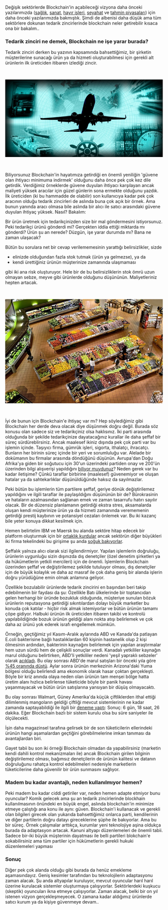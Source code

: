 
Değişik sektörlerde Blockchain'in açabileceği vizyona daha önceki yazılarımızda ([sağlık](http://ademimerkezi.com/genel/2018/04/17/saglik-icin-blockchain.html), [sanat](http://ademimerkezi.com/genel/2018/04/06/sanat-icin-blockchain.html), [hayır işleri](http://ademimerkezi.com/genel/2018/03/29/Iyilik-icin-blockchain.html), [seyahat](http://ademimerkezi.com/genel/2018/07/06/seyahat-icin-blockchain.html) ve [tahmin piyasaları](http://ademimerkezi.com/genel/2018/07/13/gelecegi-tahmin-icin-blockchain.html)) için daha önceki yazılarımızda bakmıştık. Şimdi de albenisi daha düşük ama tüm sektörlere dokunan tedarik zincirlerinde blockchain neler getirebilir kısaca ona bir bakalım.. 

### Tedarik zinciri ne demek, Blockchain ne işe yarar burada?

Tedarik zinciri derken bu yazının kapsamında bahsettiğimiz, bir şirketin müşterilerine sunacağı ürün ya da hizmeti oluşturabilmesi için gerekli alt ürünlerin ilk üreticiden itibaren izlediği zincir.

&nbsp;

![logistics-and-freight_640.jpg](/assets/logistics-and-freight_640.jpg)


&nbsp;

Biliyorsunuz Blockchain'in hayatımıza getirdiği en önemli yeniliğin 'güvene olan ihtiyacı minimuma indirmek' olduğunu daha önce pek çok kez dile getirdik. Verdiğimiz örneklerde güvene duyulan ihtiyacı karşılayan ancak maliyeti yüksek aracılar için güzel günlerin sona ermekte olduğunu yazdık. İlk üreticiden (ki bu hammadde de olabilir) son kullanıcıya kadar pek çok aracının olduğu tedarik zincirleri de aslında buna çok açık bir örnek. Ama bunun yanında aracı olmasa bile aslında bir alıcı ile satıcı arasındaki güvene duyulan ihtiyaç yüksek. Nasıl? Bakalım: 

Bir ürün üretmek için tedarikçinizden size bir mal göndermesini istiyorsunuz. Peki tedarikçi ürünü gönderdi mi? Gerçekten iddia ettiği miktarda mı gönderdi? Ürün şu an nerede? Düzgün, işe yarar durumda mı? Bana ne zaman ulaşacak? 

Bütün bu sorulara net bir cevap verilememesinin yarattığı belirsizlikler, sizde 
* elinizde olduğundan fazla stok tutmak (ürün ya gelmezse), ya da 
* kendi ürettiğiniz ürünün müşterinize zamanında ulaşmaması 

gibi iki ana risk oluşturuyor. Hele bir de bu belirsizliklerin stok ömrü uzun olmayan sebze, meyve gibi ürünlerde olduğunu düşününün. Maliyetleriniz hepten artacak. 


&nbsp;

![supermarket_640.jpg](/assets/supermarket_640.jpg)


&nbsp;

İyi de bunun için Blockchain'e ihtiyaç var mı? Hep söylediğimiz gibi Blockchain her derde deva olacak diye düşünmek doğru değil. Burada söz konusu olan sadece siz ve tedarikçiniz olsa haklısınız. İki parti arasında olduğunda bir şekilde tedarikçinize dayatacağınız kurallar ile daha şeffaf bir süreç sürdüreblirsiniz. Ancak maalesef ikiniz dışında pek çok parti var bu işlemin içinde. Taşıyıcı firma, gümrük işleri, sigorta, ithalatçı, ihracatçı. Bunların her birinin süreç içinde bir yeri ve sorumluluğu var. Alelade bir dokümanın bu firmalar arasında döndüğünü düşünün. Avrupa'dan Doğu Afrika'ya giden bir soğutucu için 30'un üzerindeki partiden onay ve 200'ün üzerinden bilgi alışverişi yapıldığını [biliyor muydunuz](https://www.reuters.com/article/us-maersk-blockchain-ibm/maersk-ibm-to-launch-blockchain-based-platform-for-global-trade-idUSKBN1F51DE)? Neden gerek var bu kadar iletişime? Çünkü taraflar birbirine (maalesef) güvenemiyor ve oluşan hatalar ya da sahtekarlıklar düşünüldüğünde haksız da sayılmazlar. 

Peki bütün bu işlemlerin tüm partilere şeffaf, geriye dönük değiştirilemez yapıldığını ve ilgili taraflar ile paylaşıldığını düşününün bir de? Bürokrasinin ve hataların azalmasından sağlanan emek ve zaman tasarrufu hatırı sayılır olacak. Bir de düzensiz planlamanın getirdiği ekstra stres, aksamalarda oluşan kendi müşterinize ürün ya da hizmeti zamanında verememenin getirdiği prestij kaybının ve potansiyel cezaları önlemek var. Bu iki kazanç bile yeter konuya dikkat kesilmek için. 

Hemen belirtelim IBM ve Maersk bu alanda sektöre hitap edecek bir platform oluşturmak için bir [ortaklık kurdular](https://www.reuters.com/article/us-maersk-blockchain-ibm/maersk-ibm-to-launch-blockchain-based-platform-for-global-trade-idUSKBN1F51DE) ancak sektörün diğer büyükleri iki firma tekelindeki bu girişime şu anda [soğuk bakıyorlar](https://shippingwatch.com/carriers/Container/article10602520.ece). 

Şeffalık yalnıza alıcı olarak sizi ilgilendirmiyor. Yapılan işlemlerin doğruluğu, ürünlerin uygunluğu sizin dışınızda dış denetçiler (özel denetim şirketleri ya da hükümetlerin yetkili mercileri) için de önemli. İşlemlerin Blockchain üzerinden şeffaf ve değiştirilemez şekilde tutuluyor olması, dış denetçiler için de büyük kolaylık ve daha az masraf ile çok daha geniş bir alanda işlerin doğru yürüdüğüne emin olmak anlamına geliyor.

Özellikle bozulabilir ürünlerde tedarik zincirini en başından beri takip edebilmenin bir faydası da şu: Özellikle Batı ülkelerinde bir toptancıdan gelen herhangi bir üründe bozukluk olduğunda, müşteriye sunulan bözuk ürünlerin reputasyona getirdiği sıkıntılardan dolayı büyük marketler bu konuda çok katılar - hiçbir risk almak istemiyorlar ve bütün ürünün tamamı çöpe gidiyor. Halbuki ürünün ilk üreticiden itibaren takibi ve kontrolü yapılabildiğinde bozuk ürünün geldiği alanı nokta atışı belirlemek ve çok daha az ürünü yok ederek israfı engellemek mümkün. 

Örneğin, geçtiğimiz yıl Kasım-Aralık aylarında ABD ve Kanada'da patlayan E.coli bakterisine bağlı hastalıklardan 60 kişinin hastanelik olup 2 kişi ölmesinin ardından, bakterinin kaynağını belirlemek için yapılan araştırmalar hem uzun sürdü hem de çelişkili sonuçlar verdi. Kanadalı yetkililer kaynağın marul olduğunu belirtirken, ABD'li yetkililer nedeni 'yeşil yapraklı sebzeler' olarak [açıkladı](https://newfoodeconomy.org/blockchain-food-traceability-walmart-ibm/). Bu olay sonrası ABD'de marul satışları bir önceki yıla göre [%45 oranında düştü](https://www.dallasnews.com/business/retail/2018/06/21/could-blockchain-food-chains-answer-romaine-lettuce-e-coli-outbreaks). Aylar sonra ürünün merkezinin Arizona'daki Yuma bölgesi olduğu belirlendi ama ekonomik olarak hasar çoktan gerçekleşti. Böyle bir kriz anında olaya neden olan ürünün tam menşei bölge hatta üretim alanı hızlıca belirlense tüketicide böyle bir panik havası yaşanmayacak ve bütün ürün satışlarına yansıyan bir düşüş olmayacaktı. 

Bu olay sonrası Walmart, Güney Amerika'da küçük çiftliklerden ithal ettiği dilimlenmiş mangoların geldiği çiftliği mevcut sistemlerinin ne kadar zamanda saptayabildiği ile ilgili bir [deneme yaptı](https://www.dallasnews.com/business/retail/2018/06/21/could-blockchain-food-chains-answer-romaine-lettuce-e-coli-outbreaks): Sonuç: 6 gün, 18 saat, 26 dakika. Eğer Blockchain bazlı bir sistem kurulu olsa bu süre saniyeler ile ölçülecekti.  

İşin daha magazinsel tarafına gelirsek bir de son tüketicilerin ellerindeki ürünün hangi aşamalardan geçtiğini görebilmelerine imkan tanıması da avantajlardan biri. 

Gayet tabii bu son iki örneği Blockchain olmadan da yapabilirsiniz (marketin kendi dahili kontrol mekanizmaları ile) ancak Blockchain girilen bilginin değiştirilemez olması, bağımsız denetçilerin de ürünün kalitesi ve datanın doğruluğunu rahatça kontrol edebilmeleri nedeniyle marketlerin tüketicilerine daha güvenilir bir ürün sunmasını sağlıyor. 

### Madem bu kadar avantajlı, neden kullanılmıyor hemen?

Peki madem bu kadar ciddi getiriler var, neden hemen adapte etmiyor bunu oyuncular? Komik gelecek ama şu an tedarik zincirlerinde blockhain kullanılmasının önündeki en büyük engel, aslında blockchain'in minimize etmeye çalıştığı ana konu ile aynı: güven. Blockchain'i kullanacak ve gerekli olan bilgileri girecek olan yukarıda bahsettiğimiz onlarca parti, kendilerinin ve diğer partilerin doğru datayı gireceklerine şüphe ile bakıyorlar. Ama bu bir süreç. Örnek çalışmalar arttıkça, kurumlar yeni teknolojiye aşina oldukça burada da adaptasyon artacak. Kanuni altyapı düzenlemeleri de önemli tabii. Sadece bir-iki büyük müşterinin dayatması ile belli partileri blokchain'e sokabilirsiniz ama tüm partiler için hükümetlerin gerekli hukuki düzenlemeleri yapması 

### Sonuç 

Diğer pek çok alanda olduğu gibi burada da henüz emekleme aşamasındayız.  Geniş kesimler tarafından bu teknolojilerin adaptasyonu zaman alacak. Şu anda altyapılar kuruluyor, mevcut oyuncular harıl harıl üzerine kurulacak sistemler oluşturmaya çalışıyorlar. Sektörlerdeki kuşkucu (skeptik) oyuncuları ikna etmeye çalışıyorlar. Zaman alacak, belki bir on yıl istenen vizyon gerçekleşmeyecek. O zamana kadar aldığımız ürünlerde satıcı kurum ya da kişiye güvenmeye devam.. 

